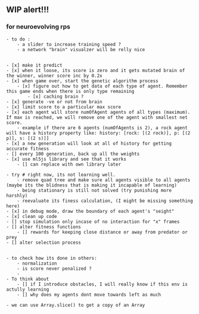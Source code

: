 
## WIP alert!!!


### for neuroevolving rps
    - to do :
        - a slider to increase training speed ?
        - a network "brain" visualzer will be relly nice 


    - [x] make it predict
    - [x] when it loose, its score is zero and it gets mutated brain of the winner, winner score inc by 0.2x
    - [x] when game over, start the genetic algorithm process
        - [x] figure out how to get data of each type of agent. Remember this game ends when there is only type remaining
            - [x] caching brain ?
    - [x] generate -ve or not from brain
    - [x] limit score to a particular max score
    - [x] each agent will store numOfAgent agents of all types (maximum). If max is reached, we will remove one of the agent with smallest net score.
        - example if there are 6 agents (numOfAgents is 2), a rock agent will have a history property like: history: [rock: [(2 rock)], p: [(2 p)], s: [(2 s)]]
    - [x] a new generation will look at all of history for getting accurate fitness
    - [] every 100 generation, back up all the weights 
    - [x] use ml5js library and see that it works
        - [] can replace with own library later

    - try # right now, its not learning well. 
        - remove quad tree and make sure all agents visible to all agents (maybe its the blidness that is making it incapable of learning)
        - being stationary is still not solved (try punishing more harshly)
        - reevaluate its finess calculation, (I might be missing something here)
    - [x] in debug mode, draw the boundary of each agent's "seight"
    - [x] clean up code
    - [] stop simulation only incase of no interaction for "x" frames
    - [] alter fitness functions
        - [] rewards for keeping close distance or away from predator or prey
    - [] alter selection process


    - to check how its done in others:
        - normalization
        - is score never penalized ?
        - 
    - To think about
        - [] if I introduce obstacles, I will really know if this env is actully learning
        - [] why does my agents dont move towards left as much

    - we can use Array.slice() to get a copy of an Array
    
